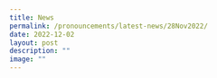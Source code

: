 ```yaml
---
title: News
permalink: /pronouncements/latest-news/28Nov2022/
date: 2022-12-02
layout: post
description: ""
image: ""
---
```


